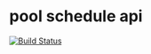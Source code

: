 # pool schedule api

[![Build Status](https://travis-ci.org/mshatunov/pool-api-schedule.svg?branch=master)](https://travis-ci.org/mshatunov/pool-api-schedule)